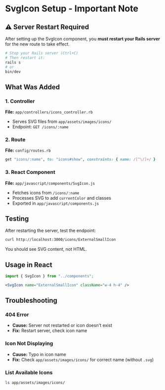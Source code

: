 # SvgIcon Setup - Important Note

## ⚠️ Server Restart Required

After setting up the SvgIcon component, you **must restart your Rails server** for the new route to take effect.

```bash
# Stop your Rails server (Ctrl+C)
# Then restart it:
rails s
# or
bin/dev
```

## What Was Added

### 1. Controller
**File:** `app/controllers/icons_controller.rb`
- Serves SVG files from `app/assets/images/icons/`
- Endpoint: `GET /icons/:name`

### 2. Route
**File:** `config/routes.rb`
```ruby
get "icons/:name", to: "icons#show", constraints: { name: /[^\/]+/ }
```

### 3. React Component
**File:** `app/javascript/components/SvgIcon.js`
- Fetches icons from `/icons/:name`
- Processes SVG to add `currentColor` and classes
- Exported in `app/javascript/components.js`

## Testing

After restarting the server, test the endpoint:

```bash
curl http://localhost:3000/icons/ExternalSmallIcon
```

You should see SVG content, not HTML.

## Usage in React

```jsx
import { SvgIcon } from "../components";

<SvgIcon name="ExternalSmallIcon" className="w-4 h-4" />
```

## Troubleshooting

### 404 Error
- **Cause:** Server not restarted or icon doesn't exist
- **Fix:** Restart server, check icon name

### Icon Not Displaying
- **Cause:** Typo in icon name
- **Fix:** Check `app/assets/images/icons/` for correct name (without `.svg`)

### List Available Icons
```bash
ls app/assets/images/icons/
```

